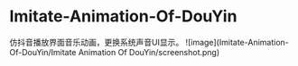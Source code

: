 # Imitate-Animation-Of-DouYin
仿抖音播放界面音乐动画，更换系统声音UI显示。
![image](Imitate-Animation-Of-DouYin/Imitate Animation Of DouYin/screenshot.png)

